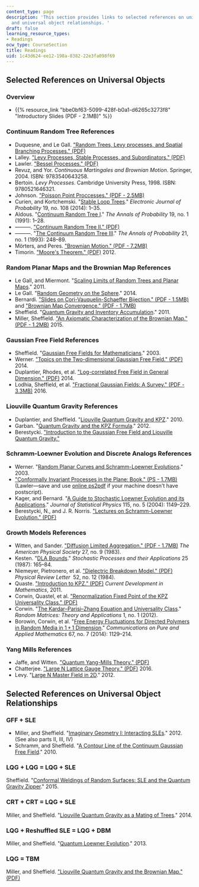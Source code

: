 ```yaml
---
content_type: page
description: 'This section provides links to selected references on universal objects
  and universal object relationships. '
draft: false
learning_resource_types:
- Readings
ocw_type: CourseSection
title: Readings
uid: 1c43d624-ee12-198a-8382-22e3fa098f69
---
```

## Selected References on Universal Objects

### Overview

- {{% resource_link "bbe0bf63-5099-428f-b0a1-d6265c3273f8" "Introductory Slides (PDF - 2.1MB)" %}}

### Continuum Random Tree References

- Duquesne, and Le Gall. ["Random Trees, Levy processes, and Spatial Branching Processes." (PDF)](http://www.math.u-psud.fr/~jflegall/Mono-revised.pdf)
- Lalley. ["Levy Processes, Stable Processes, and Subordinators." (PDF)](http://galton.uchicago.edu/~lalley/Courses/385/LevyProcesses.pdf)
- Lawler. ["Bessel Processes." (PDF)](http://www.math.uchicago.edu/~lawler/bessel18new.pdf)
- Revuz, and Yor. *Continuous Martingales and Brownian Motion*. Springer, 2004. ISBN: 9783540643258.
- Bertoin. *Levy Processes*. Cambridge University Press, 1998. ISBN: 9780521646321.
- Johnson. ["Poisson Point Proccesses." (PDF - 2.5MB)](http://www2.warwick.ac.uk/fac/sci/statistics/staff/academic-research/nichols/research/spatbayes/johnson_spatialpointproc.pdf)
- Curien, and Kortchemski. "[Stable Loop Trees](http://arxiv.org/abs/1304.1044)." *Electronic Journal of Probability* 19, no. 108 (2014): 1–35.
- Aldous. "[Continuum Random Tree I](http://projecteuclid.org/euclid.aop/1176990534)." *The Annals of Probability* 19, no. 1 (1991): 1–28.
- ———. ["Continuum Random Tree II." (PDF)](https://www.stat.berkeley.edu/users/aldous/Papers/me55.pdf)
- ———. "[The Continuum Random Tree III](http://projecteuclid.org/euclid.aop/1176989404)." *The Annals of Probability* 21, no. 1 (1993): 248–89.
- Mörters, and Peres. ["Brownian Motion." (PDF - 7.2MB)](http://research.microsoft.com/en-us/um/people/peres/brbook.pdf)
- Timorin. ["Moore's Theorem." (PDF)](http://arxiv.org/pdf/1001.5140v1.pdf) 2012.

### Random Planar Maps and the Brownian Map References

- Le Gall, and Miermont. "[Scaling Limits of Random Trees and Planar Maps](http://arxiv.org/abs/1101.4856)." 2011.
- Le Gall. "[Random Geometry on the Sphere](http://arxiv.org/abs/1403.7943)." 2014.
- Bernardi. ["Slides on Cori-Vauquelin-Schaeffer Bijection." (PDF - 1.5MB)](http://people.brandeis.edu/~bernardi/slides/slides-Lyon-minicourse2.pdf) and ["Brownian Map Convergence." (PDF - 1.7MB)](http://math.mit.edu/~bernardi/slides/slides-lecture2.pdf)
- Sheffield. "[Quantum Gravity and Inventory Accumulation](http://arxiv.org/abs/1108.2241)." 2011.
- Miller, Sheffield. ["An Axiomatic Characterization of the Brownian Map." (PDF - 1.2MB)](http://arxiv.org/pdf/1506.03806v1.pdf) 2015.

### Gaussian Free Field References

- Sheffield. "[Gaussian Free Fields for Mathematicians](http://arxiv.org/abs/math/0312099)." 2003.
- Werner. ["Topics on the Two-dimensional Gaussian Free Field." (PDF)](https://pdfs.semanticscholar.org/2607/b47d11a2b1758063795bb33348d9f963011d.pdf) 2014.
- Duplantier, Rhodes, et al. ["Log-correlated Free Field in General Dimension." (PDF)](http://arxiv.org/pdf/1407.5605.pdf) 2014.
- Lodhia, Sheffield, et al. ["Fractional Gaussian Fields: A Survey." (PDF - 3.3MB)](http://arxiv.org/pdf/1407.5598.pdf) 2016.

### Liouville Quantum Gravity References

- Duplantier, and Sheffield. "[Liouville Quantum Gravity and KPZ](http://arxiv.org/abs/0808.1560)." 2010.
- Garban. "[Quantum Gravity and the KPZ Formula](http://arxiv.org/abs/1206.0212)." 2012.
- Berestycki. ["Introduction to the Gaussian Free Field and Liouville Quantum Gravity."](https://arxiv.org/abs/2404.16642) 

### Schramm-Loewner Evolution and Discrete Analogs References

- Werner. "[Random Planar Curves and Schramm-Loewner Evolutions](http://arxiv.org/abs/math/0303354)." 2003.
- ["Conformally Invariant Processes in the Plane: Book." (PS - 1.7MB)](http://www.math.cornell.edu/~lawler/book.ps) (Lawler—save and use [online ps2pdf](https://ps2pdf.com/convert.htm) if your machine doesn't have postscript).
- Kager, and Bernard. "[A Guide to Stochastic Loewner Evolution and its Applications](http://arxiv.org/abs/math-ph/0312056)." *Journal of Statistical Physics* 115, no. 5 (2004): 1149–229.
- Berestycki, N., and J. R. Norris. ["Lectures on Schramm-Loewner Evolution." (PDF)](https://www.statslab.cam.ac.uk/~james/Lectures/sle.pdf)

### Growth Models References

- Witten, and Sander. ["Diffusion Limited Aggregation." (PDF - 1.7MB)](http://pmc.polytechnique.fr/pagesperso/dg/cours/biblio/PRB%2027,%205686%20%281983%29%20Witten,%20Sander%20%5BDiffusion-limited%20aggregation%5D.pdf) *The American Physical Society* 27, no. 9 (1983).
- Kesten. "[DLA Bounds](http://dx.doi.org/10.1016/0304-4149%2887%2990196-7)." *Stochastic Processes and their Applications* 25 (1987): 165–84.
- Niemeyer, Pietronero, et al. ["Dielectric Breakdown Model." (PDF)](https://warwick.ac.uk/fac/sci/physics/research/condensedmatt/imr_cdt/students/matthew_dale/dla/) *Physical Review Letter*  52, no. 12 (1984).
- Quaste. ["Introduction to KPZ." (PDF)](http://intlpress.com/site/pub/files/_fulltext/journals/cdm/2011/2011/0001/CDM-2011-2011-0001-a003.pdf) *Current Development in Mathematics*, 2011.
- Corwin, Quastel, et al. ["Renormalization Fixed Point of the KPZ Universality Class." (PDF)](http://arxiv.org/pdf/1103.3422v5.pdf)
- Corwin. "[The Kardar–Parisi–Zhang Equation and Universality Class](http://dx.doi.org/10.1142/S2010326311300014)." *Random Matrices: Theory and Applications* 1, no. 1 (2012).
- Borowin, Corwin, et al. "[Free Energy Fluctuations for Directed Polymers in Random Media in 1 + 1 Dimension](http://dx.doi.org/10.1002/cpa.21520)." *Communications on Pure and Applied Mathematics* 67, no. 7 (2014): 1129–214.

### Yang Mills References

- Jaffe, and Witten. ["Quantum Yang-Mills Theory." (PDF)](http://www.claymath.org/sites/default/files/yangmills.pdf)
- Chatterjee. ["Large N Lattice Gauge Theory." (PDF)](http://arxiv.org/pdf/1502.07719.pdf) 2016.
- Levy. "[Large N Master Field in 2D](http://arxiv.org/abs/1112.2452)." 2012.

## Selected References on Universal Object Relationships

### GFF + SLE

- Miller, and Sheffield. "[Imaginary Geometry I: Interacting SLEs](http://arxiv.org/abs/1201.1496)." 2012. (See also parts II, III, IV)
- Schramm, and Sheffield. "[A Contour Line of the Continuum Gaussian Free Field](http://arxiv.org/abs/1008.2447)." 2010.

### LQG + LQG = LQG + SLE

Sheffield. "[Conformal Weldings of Random Surfaces: SLE and the Quantum Gravity Zipper](http://arxiv.org/abs/1012.4797)." 2015.

### CRT + CRT = LQG + SLE

Miller, and Sheffield. "[Liouville Quantum Gravity as a Mating of Trees](http://arxiv.org/abs/1409.7055)." 2014.

### LQG + Reshuffled SLE = LQG + DBM

Miller, and Sheffield. "[Quantum Loewner Evolution](http://arxiv.org/abs/1312.5745)." 2013.

### LQG = TBM

Miller, and Sheffield. ["Liouville Quantum Gravity and the Brownian Map." (PDF)](http://arxiv.org/pdf/1507.00719.pdf)
